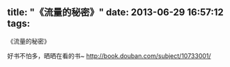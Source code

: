 title: "《流量的秘密》"
date: 2013-06-29 16:57:12
tags:
---

《流量的秘密》

好书不怕多，晒晒在看的书~ http://book.douban.com/subject/10733001/